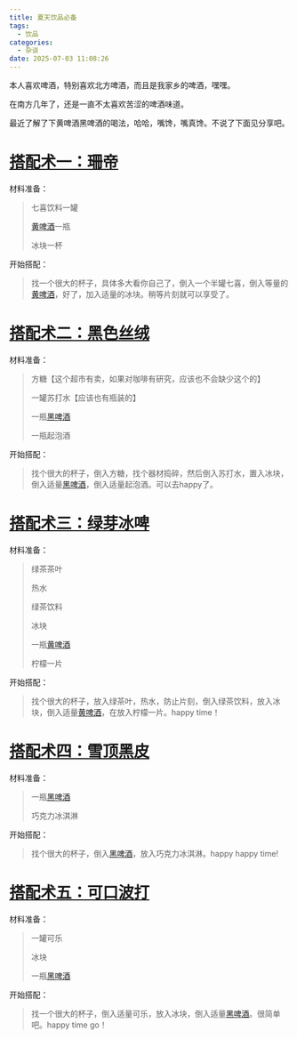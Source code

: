 ```yaml
---
title: 夏天饮品必备
tags:
  - 饮品
categories:
  - 杂谈
date: 2025-07-03 11:08:26
---
```


本人喜欢啤酒，特别喜欢北方啤酒，而且是我家乡的啤酒，嘿嘿。

在南方几年了，还是一直不太喜欢苦涩的啤酒味道。

最近了解了下黄啤酒黑啤酒的喝法，哈哈，嘴馋，嘴真馋。不说了下面见分享吧。

# [搭配术一：珊帝](#1)

材料准备：

> 七喜饮料一罐
>
> [黄啤酒](https://www.amazon.cn/gp/product/B01HMONJ72?ie=UTF8&camp=536&creativeASIN=B01HMONJ72&linkCode=xm2&tag=gowhich-23 "黄啤酒")一瓶
>
> 冰块一杯

开始搭配：

> 找一个很大的杯子，具体多大看你自己了，倒入一个半罐七喜，倒入等量的[黄啤酒](https://www.amazon.cn/gp/product/B01HMONJ72?ie=UTF8&camp=536&creativeASIN=B01HMONJ72&linkCode=xm2&tag=gowhich-23 "黄啤酒")，好了，加入适量的冰块。稍等片刻就可以享受了。

# [搭配术二：黑色丝绒](#2)

材料准备：

> 方糖【这个超市有卖，如果对咖啡有研究，应该也不会缺少这个的】
>
> 一罐苏打水【应该也有瓶装的】
>
> 一瓶[黑啤酒](https://www.amazon.cn/gp/product/B01HDKA6DA?ie=UTF8&camp=536&creativeASIN=B01HDKA6DA&linkCode=xm2&tag=gowhich-23 "黑啤酒")
>
> 一瓶起泡酒

开始搭配：

> 找个很大的杯子，倒入方糖，找个器材捣碎，然后倒入苏打水，置入冰块，倒入适量[黑啤酒](https://www.amazon.cn/gp/product/B01HDKA6DA?ie=UTF8&camp=536&creativeASIN=B01HDKA6DA&linkCode=xm2&tag=gowhich-23 "黑啤酒")，倒入适量起泡酒。可以去happy了。

# [搭配术三：绿芽冰啤](#3)

材料准备：

> 绿茶茶叶
>
> 热水
>
> 绿茶饮料
>
> 冰块
>
> 一瓶[黄啤酒](https://www.amazon.cn/gp/product/B01HMONJ72?ie=UTF8&camp=536&creativeASIN=B01HMONJ72&linkCode=xm2&tag=gowhich-23 "黄啤酒")
>
> 柠檬一片

开始搭配：

> 找个很大的杯子，放入绿茶叶，热水，防止片刻，倒入绿茶饮料，放入冰块，倒入适量[黄啤酒](https://www.amazon.cn/gp/product/B01HMONJ72?ie=UTF8&camp=536&creativeASIN=B01HMONJ72&linkCode=xm2&tag=gowhich-23 "黄啤酒")，在放入柠檬一片。happy time！

# [搭配术四：雪顶黑皮](#4)

材料准备：

> 一瓶[黑啤酒](https://www.amazon.cn/gp/product/B01HDKA6DA?ie=UTF8&camp=536&creativeASIN=B01HDKA6DA&linkCode=xm2&tag=gowhich-23 "黑啤酒")
>
> 巧克力冰淇淋

开始搭配：

> 找个很大的杯子，倒入[黑啤酒](https://www.amazon.cn/gp/product/B01HDKA6DA?ie=UTF8&camp=536&creativeASIN=B01HDKA6DA&linkCode=xm2&tag=gowhich-23 "黑啤酒")，放入巧克力冰淇淋。happy happy time!

# [搭配术五：可口波打](#5)

材料准备：

> 一罐可乐
>
> 冰块
>
> 一瓶[黑啤酒](https://www.amazon.cn/gp/product/B01HDKA6DA?ie=UTF8&camp=536&creativeASIN=B01HDKA6DA&linkCode=xm2&tag=gowhich-23 "黑啤酒")

开始搭配：

> 找一个很大的杯子，倒入适量可乐，放入冰块，倒入适量[黑啤酒](https://www.amazon.cn/gp/product/B01HDKA6DA?ie=UTF8&camp=536&creativeASIN=B01HDKA6DA&linkCode=xm2&tag=gowhich-23 "黑啤酒")。很简单吧。happy time go！


